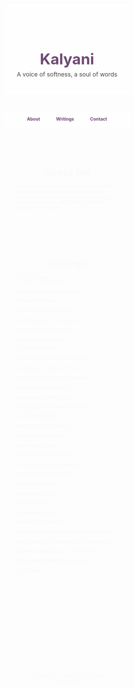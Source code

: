 
<html lang="en">
<head>
  <meta charset="UTF-8" />
  <meta name="viewport" content="width=device-width, initial-scale=1.0"/>
  <title>Kalyani | Writings from the Soul</title>
  <link href="https://fonts.googleapis.com/css2?family=Great+Vibes&family=Open+Sans&display=swap" rel="stylesheet">
  <style>
    * {
      box-sizing: border-box;
      margin: 0;
      padding: 0;
    }

    body {
      font-family: 'Open Sans', sans-serif;
      background: url('https://images.unsplash.com/photo-1508264165352-258a6c6df785?auto=format&fit=crop&w=1950&q=80') no-repeat center center fixed;
      background-size: cover;
      color: #2e2e2e;
      line-height: 1.6;
    }

    header {
      text-align: center;
      padding: 5rem 1rem 2rem;
      background: rgba(255, 255, 255, 0.6);
      backdrop-filter: blur(5px);
    }

    header h1 {
      font-family: 'Great Vibes', cursive;
      font-size: 3rem;
      color: #6e4973;
    }

    header p {
      font-size: 1.2rem;
      color: #4a4a4a;
      margin-top: 0.5rem;
    }

    nav {
      text-align: center;
      background: rgba(255, 255, 255, 0.5);
      padding: 1rem;
      position: sticky;
      top: 0;
      backdrop-filter: blur(3px);
    }

    nav a {
      margin: 0 1.5rem;
      text-decoration: none;
      color: #6e4973;
      font-weight: bold;
    }

    section {
      max-width: 800px;
      margin: 2rem auto;
      background: rgba(255, 255, 255, 0.8);
      padding: 2rem;
      border-radius: 10px;
      animation: fadeIn 1.5s ease;
    }

    h2 {
      margin-bottom: 1rem;
      color: #8e5c8f;
      font-family: 'Great Vibes', cursive;
      font-size: 2rem;
      text-align: center;
    }

    .poem {
      background-color: #f9f5f7;
      margin: 1.5rem 0;
      padding: 1rem 1.5rem;
      border-left: 4px solid #a97fa4;
      border-radius: 5px;
      font-style: italic;
    }

    .contact a {
      color: #6e4973;
      text-decoration: none;
    }

    footer {
      text-align: center;
      font-size: 0.9rem;
      padding: 2rem;
      color: #5a5a5a;
    }

    @keyframes fadeIn {
      from { opacity: 0; transform: translateY(20px); }
      to { opacity: 1; transform: translateY(0); }
    }

    @media (max-width: 600px) {
      header h1 {
        font-size: 2.2rem;
      }
    }
  </style>
</head>
<body>

  <header>
    <h1>Kalyani</h1>
    <p>A voice of softness, a soul of words</p>
  </header>

  <nav>
    <a href="#about">About</a>
    <a href="#poems">Writings</a>
    <a href="#contact">Contact</a>
  </nav>

  <section id="about">
    <h2>About Me</h2>
    <p>
      I’m Kalyani — a girl with songs in her voice and poetry in her breath. 
      Through melodies and metaphors, I try to express what silence cannot. 
      Welcome to this quiet little space, where my thoughts live in words.
    </p>
  </section>

  <section id="poems">
    <h2>Writings</h2>

    <div class="poem">
      <p>"YES, I AM CHANGED

From murmuring amma, amma,

to shouting at amma;

From holding hands of papa,

to walking alone on the streets:

From crying for chocolates,

to sobbing for a career,

YES, I AM CHANGED!

From walking to school with parents,

to traveling to college with friends,

From intentionally showing sadness,

to securely hiding feelings,

From planning a family picnic,

to arranging an outing with friends,

YES, I AM CHANGED!

From chasing playgrounds,

to striving for a good job,

From making friends,

to weaving unbreakable ties,

From struggling with homework,

to fighting to prove my worth,

YES, I AM CHANGED!

From dreaming big,

to chasing reality,

From seeking comfort,

to embracing uncertainty.

Through every challenge, every leap, every fall,

We’ve grown, we’ve learned, we’ve given our all.

And now, looking back, it’s crystal clear:

WE ALL HAVE CHANGED, near or far.

— CH.Kalyani"</p>
    </div>

   

  <section id="contact">
    <h2>Contact</h2>
    <p class="contact">
      Let’s connect — whether you just want to talk, collaborate, or share stories. 
      Email me at <a href="hummingquill.kalyani@gmail.com">hummingquill.kalyani@gmail.com</a>
    </p>
  </section>

  <footer>
    &copy; 2025 Kalyani. Made with love and a little stardust
  </footer>

</body>
</html>
